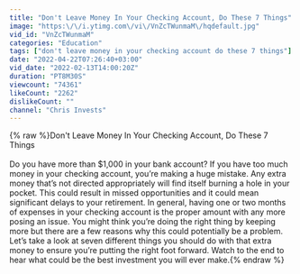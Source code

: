```yaml
---
title: "Don't Leave Money In Your Checking Account, Do These 7 Things"
image: "https:\/\/i.ytimg.com\/vi\/VnZcTWunmaM\/hqdefault.jpg"
vid_id: "VnZcTWunmaM"
categories: "Education"
tags: ["don't leave money in your checking account do these 7 things"]
date: "2022-04-22T07:26:40+03:00"
vid_date: "2022-02-13T14:00:20Z"
duration: "PT8M30S"
viewcount: "74361"
likeCount: "2262"
dislikeCount: ""
channel: "Chris Invests"
---
```

{% raw %}Don't Leave Money In Your Checking Account, Do These 7 Things<br /><br />Do you have more than $1,000 in your bank account? If you have too much money in your checking account, you’re making a huge mistake. Any extra money that’s not directed appropriately will find itself burning a hole in your pocket. This could result in missed opportunities and it could mean significant delays to your retirement. In general, having one or two months of expenses in your checking account is the proper amount with any more posing an issue. You might think you’re doing the right thing by keeping more but there are a few reasons why this could potentially be a problem. Let’s take a look at seven different things you should do with that extra money to ensure you’re putting the right foot forward. Watch to the end to hear what could be the best investment you will ever make.{% endraw %}

